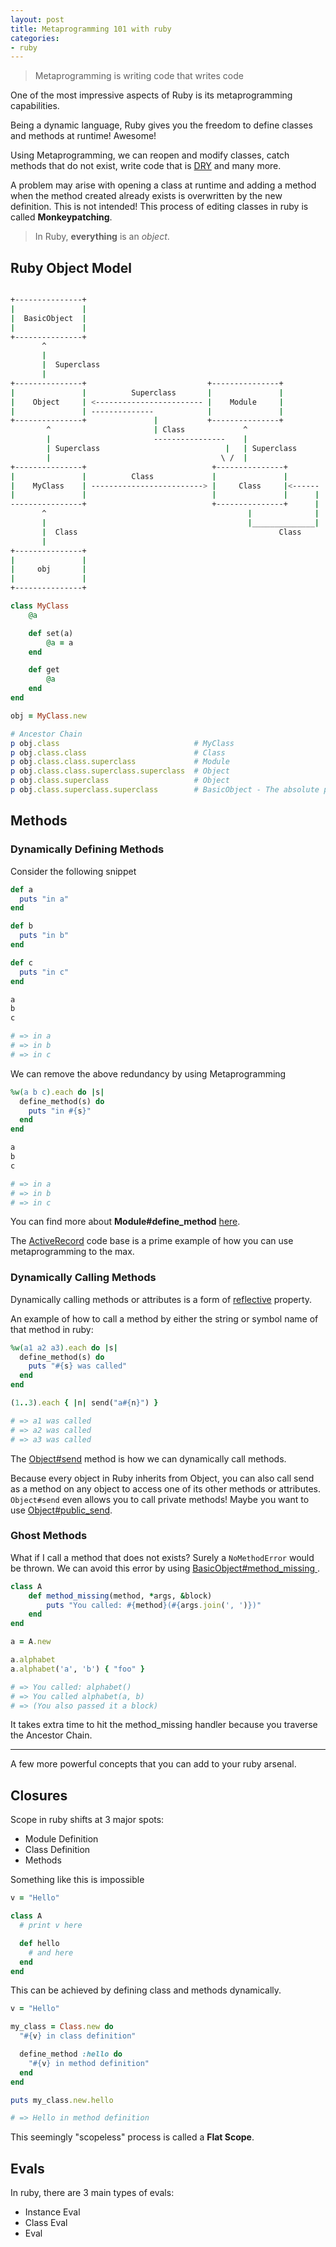 ```yaml
---
layout: post
title: Metaprogramming 101 with ruby
categories:
- ruby
---
```


> Metaprogramming is writing code that writes code

One of the most impressive aspects of Ruby is its metaprogramming capabilities.

Being a dynamic language, Ruby gives you the freedom to define classes and methods at runtime! Awesome!

Using Metaprogramming, we can reopen and modify classes, catch methods that do not exist, write code that is [DRY](https://en.wikipedia.org/wiki/Don%27t_repeat_yourself) and many more.

A problem may arise with opening a class at runtime and adding a method when the method created already exists is overwritten by the new definition. This is not intended! This process of editing classes in ruby is called **Monkeypatching**.

> In Ruby, **everything** is an *object*.

## Ruby Object Model

```bash

+---------------+
|               |
|  BasicObject  |
|               |
+---------------+
       ^
       |
       |  Superclass
       |
+---------------+                           +---------------+
|               |          Superclass       |               |
|    Object     | <------------------------ |    Module     |
|               | --------------            |               |
+---------------+               |           +---------------+
        ^                       | Class             ^
        |                       ----------------    |
        | Superclass                            |   | Superclass
        |                                      \ /  |
+---------------+                            +---------------+
|               |          Class             |               |
|    MyClass    | -------------------------> |     Class     |<------
|               |                            |               |      |
----------------+                            +---------------+      |
       ^                                             |              |
       |                                             |______________|
       |  Class                                             Class
       |
+---------------+
|               |
|     obj       |
|               |
+---------------+

```

```ruby
class MyClass
    @a

    def set(a)
        @a = a
    end

    def get
        @a
    end
end

obj = MyClass.new

# Ancestor Chain
p obj.class                              # MyClass
p obj.class.class                        # Class
p obj.class.class.superclass             # Module
p obj.class.class.superclass.superclass  # Object
p obj.class.superclass                   # Object
p obj.class.superclass.superclass        # BasicObject - The absolute parent of every object in Ruby.
```

## Methods

### Dynamically Defining Methods

Consider the following snippet

```ruby
def a
  puts "in a"
end

def b
  puts "in b"
end

def c
  puts "in c"
end

a
b
c

# => in a
# => in b
# => in c
```

We can remove the above redundancy by using Metaprogramming

```ruby
%w(a b c).each do |s|
  define_method(s) do
    puts "in #{s}"
  end
end

a
b
c

# => in a
# => in b
# => in c
```

You can find more about **Module#define_method** [here](https://ruby-doc.org/core-2.2.0/Module.html#method-i-define_method).

The [ActiveRecord](https://guides.rubyonrails.org/active_record_basics.html) code base is a prime example of how you can use metaprogramming to the max.

### Dynamically Calling Methods

Dynamically calling methods or attributes is a form of [reflective](https://en.wikipedia.org/wiki/Reflection_(computer_programming)) property.

An example of how to call a method by either the string or symbol name of that method in ruby:

```ruby
%w(a1 a2 a3).each do |s|
  define_method(s) do
    puts "#{s} was called"
  end
end

(1..3).each { |n| send("a#{n}") }

# => a1 was called
# => a2 was called
# => a3 was called
```

The [Object#send](http://ruby-doc.org/core-2.2.2/Object.html#method-i-send) method is how we can dynamically call methods.

Because every object in Ruby inherits from Object, you can also call send as a method on any object to access one of its other methods or attributes. `Object#send` even allows you to call private methods! Maybe you want to use [Object#public_send](http://ruby-doc.org/core-2.2.2/Object.html#method-i-public_send).

### Ghost Methods

What if I call a method that does not exists? Surely a `NoMethodError` would be thrown. We can avoid this error by using [BasicObject#method_missing ](https://ruby-doc.org/core-2.1.0/BasicObject.html#method-i-method_missing).

```ruby
class A
    def method_missing(method, *args, &block)
        puts "You called: #{method}(#{args.join(', ')})"
    end
end

a = A.new

a.alphabet
a.alphabet('a', 'b') { "foo" }

# => You called: alphabet()
# => You called alphabet(a, b)
# => (You also passed it a block)
```

It takes extra time to hit the method_missing handler because you traverse the Ancestor Chain.

<hr />

A few more powerful concepts that you can add to your ruby arsenal.

## Closures

Scope in ruby shifts at 3 major spots:
- Module Definition
- Class Definition
- Methods

Something like this is impossible

```ruby
v = "Hello"

class A
  # print v here

  def hello
    # and here
  end
end
```

This can be achieved by defining class and methods dynamically.

```ruby
v = "Hello"

my_class = Class.new do
  "#{v} in class definition"

  define_method :hello do
    "#{v} in method definition"
  end
end

puts my_class.new.hello

# => Hello in method definition
```

This seemingly "scopeless" process is called a **Flat Scope**.

## Evals

In ruby, there are 3 main types of evals:

- Instance Eval
- Class Eval
- Eval
